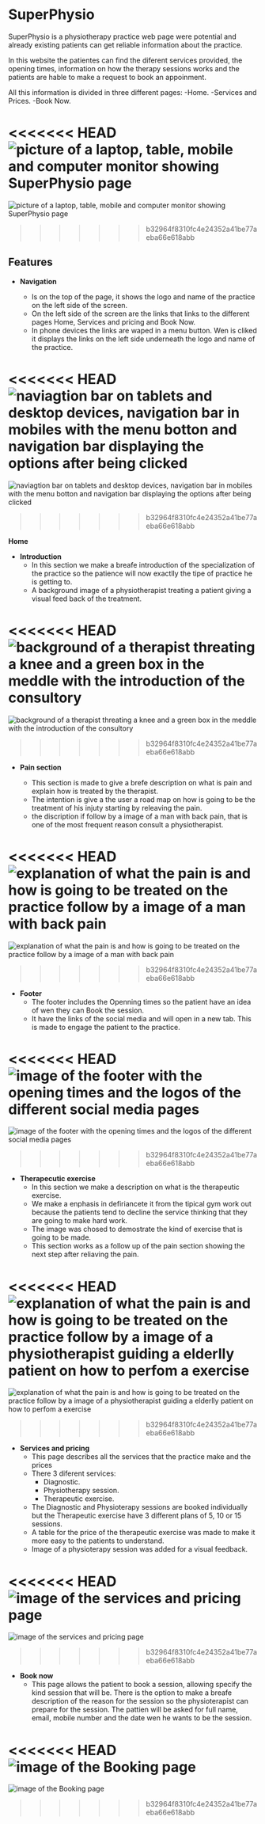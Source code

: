 # SuperPhysio

SuperPhysio is a physiotherapy practice web page were potential and already existing patients can get reliable information about the practice.

In this website the patientes can find the diferent services provided, the opening times, information on how the therapy sessions works and the patients are hable to make a request to book an appoinment.

All this information is divided in three different pages:
-Home.
-Services and Prices.
-Book Now.

<<<<<<< HEAD
![picture of a laptop, table, mobile and computer monitor showing SuperPhysio page](/assets/images/responsive.JPG)
=======
![picture of a laptop, table, mobile and computer monitor showing SuperPhysio page](/assets/Images/responsive.jpg)
>>>>>>> b32964f8310fc4e24352a41be77aeba66e618abb

## Features

- **Navigation**

    - Is on the top of the page, it shows the logo and name of the practice on the left side of the screen.
    - On the left side of the screen are the links that links to the different pages Home, Services and pricing and Book Now.
    - In phone devices the links are waped in a menu button. Wen is cliked it displays the links on the left side underneath the logo and name of the practice.

<<<<<<< HEAD
![naviagtion bar on tablets and desktop devices, navigation bar in mobiles with the menu botton and navigation bar displaying the options after being clicked](/assets/images/navigation.JPG) 
=======
![naviagtion bar on tablets and desktop devices, navigation bar in mobiles with the menu botton and navigation bar displaying the options after being clicked](/assets/Images/navigation.jpg) 
>>>>>>> b32964f8310fc4e24352a41be77aeba66e618abb

**Home**

- **Introduction**
    - In this section we make a breafe introduction of the specialization of the practice so the patience will now exactlly the tipe of practice he is getting to.
    - A background image of a physiotherapist treating a patient giving a visual feed back of the treatment.

<<<<<<< HEAD
![background of a therapist threating a knee and a green box in the meddle with the introduction of the consultory](Super-Physio-main/assets/images/introduction.JPG)
=======
![background of a therapist threating a knee and a green box in the meddle with the introduction of the consultory](/assets/Images/introduction.jpg)
>>>>>>> b32964f8310fc4e24352a41be77aeba66e618abb

- **Pain section**

    - This section is made to give a brefe description on what is pain and explain how is treated by the therapist.
    - The intention is give a the user a road map on how is going to be the treatment of his injuty starting by releaving the pain.
    - the discription if follow by a image of a man with back pain, that is one of the most frequent reason consult a physiotherapist.

<<<<<<< HEAD
![explanation of what the pain is and how is going to be treated on the practice follow by a image of a man with back pain](/assets/images/pain-section.JPG)
=======
![explanation of what the pain is and how is going to be treated on the practice follow by a image of a man with back pain](/assets/Images/pain-section.jpg)
>>>>>>> b32964f8310fc4e24352a41be77aeba66e618abb

- **Footer**
    - The footer includes the Openning times so the patient have an idea of wen they can Book the session.
    - It have the links of the social media and will open in a new tab. This is made to engage the patient to the practice.

<<<<<<< HEAD
![image of the footer with the opening times and the logos of the different social media pages](/assets/images/footer.JPG)
=======
![image of the footer with the opening times and the logos of the different social media pages](/assets/Images/footer.jpg)
>>>>>>> b32964f8310fc4e24352a41be77aeba66e618abb

- **Therapecutic exercise**
    - In this section we make a description on what is the therapeutic exercise.
    - We make a enphasis in defiriancete it from the tipical gym work out because the patients tend to decline the service thinking that they are going to make hard work.
    - The image was chosed to demostrate the kind of exercise that is going to be made.
    - This section works as a follow up of the pain section showing the next step after reliaving the pain.

<<<<<<< HEAD
![explanation of what the pain is and how is going to be treated on the practice follow by a image of a physiotherapist guiding a elderlly patient on how to perfom a exercise](/assets/images/texercise.JPG)
=======
![explanation of what the pain is and how is going to be treated on the practice follow by a image of a physiotherapist guiding a elderlly patient on how to perfom a exercise](/assets/Images/texercise.jpg)
>>>>>>> b32964f8310fc4e24352a41be77aeba66e618abb

- **Services and pricing**
    - This page describes all the services that the practice make and the prices
    - There 3 diferent services:
        - Diagnostic.
        - Physiotherapy session.
        - Therapeutic exercise.
    - The Diagnostic and Physioterapy sessions are booked individually but the Therapeutic exercise have 3 different plans of 5, 10 or 15 sessions.
    - A table for the price of the therapeutic exercise was made to make it more easy to the patients to understand.
    - Image of a physioterapy session was added for a visual feedback.

<<<<<<< HEAD
![image of the services and pricing page](/assets/images/services-and-pricing.JPG)
=======
![image of the services and pricing page](/assets/Images/services-and-pricing.jpg)
>>>>>>> b32964f8310fc4e24352a41be77aeba66e618abb

- **Book now**
    - This page allows the patient to book a session, allowing specify the kind session that will be. There is the option to make a breafe description of the reason for the session so the physioterapist can prepare for the session. The pattien will be asked for full name, email, mobile number and the date wen he wants to be the session.

<<<<<<< HEAD
![image of the Booking page](/assets/images/booking-page.PNG)
=======
![image of the Booking page](/assets/Images/booking-page.png)
>>>>>>> b32964f8310fc4e24352a41be77aeba66e618abb


